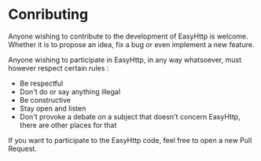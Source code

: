 # Conributing

Anyone wishing to contribute to the development of EasyHttp is welcome. Whether it is to propose an idea, fix a bug or even implement a new feature.

Anyone wishing to participate in EasyHttp, in any way whatsoever, must however respect certain rules :
  - Be respectful
  - Don't do or say anything illegal
  - Be constructive
  - Stay open and listen
  - Don't provoke a debate on a subject that doesn't concern EasyHttp, there are other places for that

If you want to participate to the EasyHttp code, feel free to open a new Pull Request.
